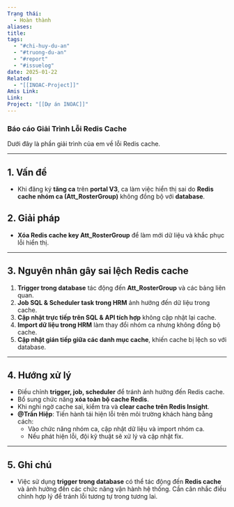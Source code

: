 ```yaml
---
Trạng thái:
  - Hoàn thành
aliases: 
title: 
tags:
  - "#chi-huy-du-an"
  - "#truong-du-an"
  - "#report"
  - "#issuelog"
date: 2025-01-22
Related:
  - "[[INOAC-Project]]"
Amis Link: 
Link: 
Project: "[[Dự án INOAC]]"
---
```

### **Báo cáo Giải Trình Lỗi Redis Cache**

Dưới đây là phần giải trình của em về lỗi Redis cache.

---

## **1. Vấn đề**

- Khi đăng ký **tăng ca** trên **portal V3**, ca làm việc hiển thị sai do **Redis cache nhóm ca (Att_RosterGroup)** không đồng bộ với **database**.

## **2. Giải pháp**

- **Xóa Redis cache key Att_RosterGroup** để làm mới dữ liệu và khắc phục lỗi hiển thị.

---

## **3. Nguyên nhân gây sai lệch Redis cache**

1. **Trigger trong database** tác động đến **Att_RosterGroup** và các bảng liên quan.
2. **Job SQL & Scheduler task trong HRM** ảnh hưởng đến dữ liệu trong cache.
3. **Cập nhật trực tiếp trên SQL & API tích hợp** không cập nhật lại cache.
4. **Import dữ liệu trong HRM** làm thay đổi nhóm ca nhưng không đồng bộ cache.
5. **Cập nhật gián tiếp giữa các danh mục cache**, khiến cache bị lệch so với database.

---

## **4. Hướng xử lý**

- Điều chỉnh **trigger, job, scheduler** để tránh ảnh hưởng đến Redis cache.
- Bổ sung chức năng **xóa toàn bộ cache Redis**.
- Khi nghi ngờ cache sai, kiểm tra và **clear cache trên Redis Insight**.
- **@Trần Hiệp**: Tiến hành tái hiện lỗi trên môi trường khách hàng bằng cách:
    - Vào chức năng nhóm ca, cập nhật dữ liệu và import nhóm ca.
    - Nếu phát hiện lỗi, đội kỹ thuật sẽ xử lý và cập nhật fix.

---

## **5. Ghi chú**

- Việc sử dụng **trigger trong database** có thể tác động đến **Redis cache** và ảnh hưởng đến các chức năng vận hành hệ thống. Cần cân nhắc điều chỉnh hợp lý để tránh lỗi tương tự trong tương lai.